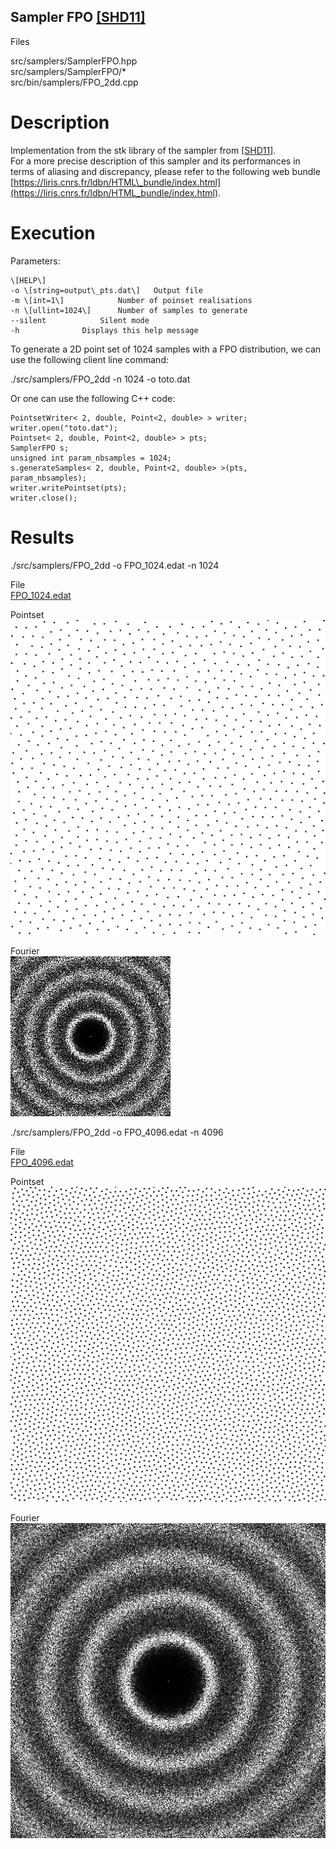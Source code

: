 Sampler FPO [\[SHD11\]](https://dl.acm.org/citation.cfm?id=2018345)
-------------------------------------------------------------------

Files

src/samplers/SamplerFPO.hpp  
src/samplers/SamplerFPO/\*  
src/bin/samplers/FPO\_2dd.cpp  

Description
===========

Implementation from the stk library of the sampler from [\[SHD11\]](https://dl.acm.org/citation.cfm?id=2018345).  
For a more precise description of this sampler and its performances in terms of aliasing and discrepancy, please refer to the following web bundle [https://liris.cnrs.fr/ldbn/HTML\_bundle/index.html](https://liris.cnrs.fr/ldbn/HTML_bundle/index.html).

Execution
=========

Parameters:  

	\[HELP\]
	-o \[string=output\_pts.dat\]	Output file
	-m \[int=1\]			Number of poinset realisations
	-n \[ullint=1024\]		Number of samples to generate
	--silent 			Silent mode
	-h 				Displays this help message
			

To generate a 2D point set of 1024 samples with a FPO distribution, we can use the following client line command:

 ./src/samplers/FPO\_2dd -n 1024 -o toto.dat 

Or one can use the following C++ code:

    
    PointsetWriter< 2, double, Point<2, double> > writer;
    writer.open("toto.dat");
    Pointset< 2, double, Point<2, double> > pts;
    SamplerFPO s;
    unsigned int param_nbsamples = 1024;
    s.generateSamples< 2, double, Point<2, double> >(pts, param_nbsamples);
    writer.writePointset(pts);
    writer.close();
    			

Results
=======

 ./src/samplers/FPO\_2dd -o FPO\_1024.edat -n 1024 

File  
[FPO\_1024.edat](data/FPO/FPO_1024.edat)

Pointset  
[![](data/FPO/FPO_1024.png)](data/FPO/FPO_1024.png)

Fourier  
[![](data/FPO/FPO_1024_fourier.png)](data/FPO/FPO_1024_fourier.png)

 ./src/samplers/FPO\_2dd -o FPO\_4096.edat -n 4096 

File  
[FPO\_4096.edat](data/FPO/FPO_4096.edat)

Pointset  
[![](data/FPO/FPO_4096.png)](data/FPO/FPO_4096.png)

Fourier  
[![](data/FPO/FPO_4096_fourier.png)](data/FPO/FPO_4096_fourier.png)